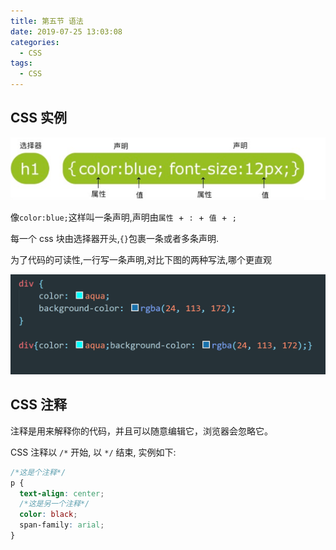 ```yaml
---
title: 第五节 语法
date: 2019-07-25 13:03:08
categories:
  - CSS
tags:
  - CSS
---
```


## CSS 实例

<img src="./5-语法/语法.png" alt="alt" title="" />

像`color:blue;`这样叫一条声明,声明由`属性`&nbsp;&nbsp;+&nbsp;&nbsp;`:`&nbsp;&nbsp;+&nbsp;&nbsp;`值`&nbsp;&nbsp;+&nbsp;&nbsp;`;`

每一个 css 块由选择器开头,`{}`包裹一条或者多条声明.

为了代码的可读性,一行写一条声明,对比下图的两种写法,哪个更直观

<img src="./5-语法/样式.png" alt="alt" title="" />

## CSS 注释

注释是用来解释你的代码，并且可以随意编辑它，浏览器会忽略它。

CSS 注释以 `/*` 开始, 以 `*/` 结束, 实例如下:

```css
/*这是个注释*/
p {
  text-align: center;
  /*这是另一个注释*/
  color: black;
  span-family: arial;
}
```
